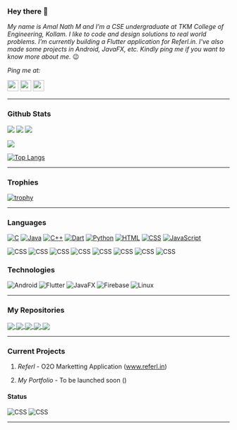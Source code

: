 ### Hey there 👋

_My name is Amal Nath M and I'm a CSE undergraduate at TKM College of Engineering, Kollam. I like to code and design solutions to real world problems. I'm currently building a Flutter application for Referl.in. I've also made some projects in Android, JavaFX, etc. Kindly ping me if you want to know more about me._ 😉

_Ping me at:_

<a href="https://www.linkedin.com/in/amal-nath-m-1ba12a192/"><img src = "https://avatars3.githubusercontent.com/u/357098?s=200&v=4" width=25px height=25px></a>
<a href="https://twitter.com/amalnathm7"><img src = "https://avatars3.githubusercontent.com/u/50278?s=200&v=4" width=25px height=25px></a>
<a href="https://www.instagram.com/_a_m_a_l_n_a_t_h_/"><img src = "https://cdn.icon-icons.com/icons2/1826/PNG/512/4202090instagramlogosocialsocialmedia-115598_115703.png" width=25px height=25px></a>
___

### Github Stats

![](https://komarev.com/ghpvc/?username=amalnathm7&color=010040&style=flat-square)
![](https://img.shields.io/github/followers/amalnathm7?style=flat-square)
![](https://img.shields.io/github/stars/amalnathm7?style=flat-square)

<img align="center" src="https://github-readme-stats.vercel.app/api?username=amalnathm7&show_icons=true&theme=radical" />

[![Top Langs](https://github-readme-stats.vercel.app/api/top-langs/?username=amalnathm7&layout=compact&theme=radical&cache_seconds=86400)](https://github.com/amalnathm7)

___

### Trophies

[![trophy](https://github-profile-trophy.vercel.app/?username=amalnathm7&theme=radical)](https://github.com/ryo-ma/github-profile-trophy)

___

### Languages

[![C](https://img.shields.io/badge/-C-fff?&logo=C&logoColor=276dc2)](https://github.com/amalnathm7?tab=repositories&q=&type=&language=C)
[![Java](https://img.shields.io/badge/-Java-fff?&logo=Java&logoColor=f89820)](https://github.com/amalnathm7?tab=repositories&q=&type=&language=Java)
[![C++](https://img.shields.io/badge/-C++-fff?&logo=C&logoColor=4169E1)](https://github.com/amalnathm7?tab=repositories&q=&type=&language=C++)
[![Dart](https://img.shields.io/badge/-Dart-fff?&logo=Dart&logoColor=4597ce)](https://github.com/amalnathm7?tab=repositories&q=&type=&language=Dart)
[![Python](https://img.shields.io/badge/-Python-fff?&logo=python&logoColor=306998)](https://github.com/amalnathm7?tab=repositories&q=&type=&language=Python)
[![HTML](https://img.shields.io/badge/-HTML-fff?&logo=html5&logoColor=e34c26)](https://github.com/amalnathm7?tab=repositories&q=&type=&language=HTML)
[![CSS](https://img.shields.io/badge/-CSS-fff?&logo=css3&logoColor=264de4)](https://github.com/amalnathm7?tab=repositories&q=&type=&language=CSS)
[![JavaScript](https://img.shields.io/badge/-JavaScript-fff?&logo=javascript&logoColor=f0db4f)](https://github.com/amalnathm7?tab=repositories&q=&type=&language=JavaScript)

![CSS](https://img.shields.io/badge/C-EXPERT-orange)
![CSS](https://img.shields.io/badge/JAVA-EXPERT-orange)
![CSS](https://img.shields.io/badge/C++-INTERMEDIATE-blue)
![CSS](https://img.shields.io/badge/DART-INTERMEDIATE-blue)
![CSS](https://img.shields.io/badge/PYTHON-BEGINNER-green)
![CSS](https://img.shields.io/badge/HTML-BEGINNER-green)
![CSS](https://img.shields.io/badge/CSS-BEGINNER-green)
![CSS](https://img.shields.io/badge/JAVASCRIPT-BEGINNER-green)

### Technologies

![Android](https://img.shields.io/badge/-Android-fff?&logo=Android&logoColor=000)
![Flutter](https://img.shields.io/badge/-Flutter-fff?&logo=flutter&logoColor=000)
![JavaFX](https://img.shields.io/badge/-JavaFX-fff?&logo=Java&logoColor=000)
![Firebase](https://img.shields.io/badge/-Firebase-fff?&logo=Firebase&logoColor=000)
![Linux](https://img.shields.io/badge/-Linux-fff?&logo=Linux&logoColor=000)
___

### My Repositories

<a href="https://github.com/amalnathm7/Memoir">
  <img align="center" src="https://github-readme-stats.vercel.app/api/pin/?username=amalnathm7&&theme=radical&repo=memoir" />
</a>
<a href="https://github.com/amalnathm7/Bingo">
  <img align="center" src="https://github-readme-stats.vercel.app/api/pin/?username=amalnathm7&&theme=radical&repo=bingo" />
</a>
<a href="https://github.com/amalnathm7/Calculator">
  <img align="center" src="https://github-readme-stats.vercel.app/api/pin/?username=amalnathm7&&theme=radical&repo=calculator" />
</a>
<a href="https://github.com/amalnathm7/Bmi_calculator">
  <img align="center" src="https://github-readme-stats.vercel.app/api/pin/?username=amalnathm7&&theme=radical&repo=bmi_calculator" />
</a>
<a href="https://github.com/amalnathm7/Portfolio">
  <img align="center" src="https://github-readme-stats.vercel.app/api/pin/?username=amalnathm7&&theme=radical&repo=portfolio" />
</a>

___

### Current Projects

1. _Referl_ - O2O Marketting Application (www.referl.in)

2. _My Portfolio_ - To be launched soon ()

#### Status

![CSS](https://img.shields.io/badge/Referl-88.5-green)
![CSS](https://img.shields.io/badge/Portfolio-40-orange)
___
